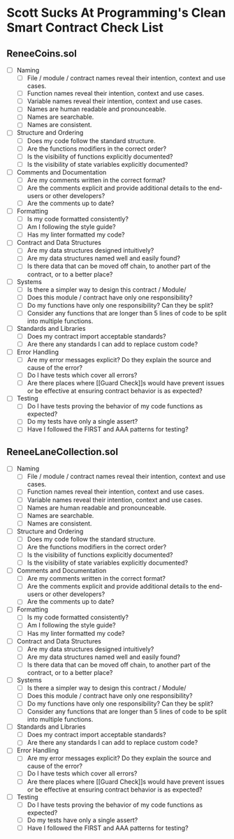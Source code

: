 # Scott Sucks At Programming's Clean Smart Contract Check List

## ReneeCoins.sol
- [ ] Naming
    - [ ] File / module / contract names reveal their intention, context and use cases.
    - [ ] Function names reveal their intention, context and use cases.
    - [ ] Variable names reveal their intention, context and use cases.
    - [ ] Names are human readable and pronounceable.
    - [ ] Names are searchable.
    - [ ] Names are consistent.

- [ ] Structure and Ordering
    - [ ] Does my code follow the standard structure.
    - [ ] Are the functions modifiers in the correct order?
    - [ ] Is the visibility of functions explicitly documented?
    - [ ] Is the visibility of state variables explicitly documented?

- [ ] Comments and Documentation
    - [ ] Are my comments written in the correct format?
    - [ ] Are the comments explicit and provide additional details to the end-users or other developers?
    - [ ] Are the comments up to date?

- [ ] Formatting
    - [ ] Is my code formatted consistently?
    - [ ] Am I following the style guide?
    - [ ] Has my linter formatted my code?

- [ ] Contract and Data Structures
    - [ ] Are my data structures designed intuitively?
    - [ ] Are my data structures named well and easily found?
    - [ ] Is there data that can be moved off chain, to another part of the contract, or to a better place?

- [ ] Systems
    - [ ] Is there a simpler way to design this contract / Module/
    - [ ] Does this module / contract have only one responsibility?
    - [ ] Do my functions have only one responsibility? Can they be split?
    - [ ] Consider any functions that are longer than 5 lines of code to be split into multiple functions.

- [ ] Standards and Libraries
    - [ ] Does my contract import acceptable standards?
    - [ ] Are there any standards I can add to replace custom code?

- [ ] Error Handling
    - [ ] Are my error messages explicit? Do they explain the source and cause of the error?
    - [ ] Do I have tests which cover all errors?
    - [ ] Are there places where [[Guard Check]]s would have prevent issues or be effective at ensuring contract behavior is as expected?

- [ ] Testing
    - [ ] Do I have tests proving the behavior of my code functions as expected?
    - [ ] Do my tests have only a single assert?
    - [ ] Have I followed the FIRST and AAA patterns for testing?

## ReneeLaneCollection.sol
- [ ] Naming
    - [ ] File / module / contract names reveal their intention, context and use cases.
    - [ ] Function names reveal their intention, context and use cases.
    - [ ] Variable names reveal their intention, context and use cases.
    - [ ] Names are human readable and pronounceable.
    - [ ] Names are searchable.
    - [ ] Names are consistent.

- [ ] Structure and Ordering
    - [ ] Does my code follow the standard structure.
    - [ ] Are the functions modifiers in the correct order?
    - [ ] Is the visibility of functions explicitly documented?
    - [ ] Is the visibility of state variables explicitly documented?

- [ ] Comments and Documentation
    - [ ] Are my comments written in the correct format?
    - [ ] Are the comments explicit and provide additional details to the end-users or other developers?
    - [ ] Are the comments up to date?

- [ ] Formatting
    - [ ] Is my code formatted consistently?
    - [ ] Am I following the style guide?
    - [ ] Has my linter formatted my code?

- [ ] Contract and Data Structures
    - [ ] Are my data structures designed intuitively?
    - [ ] Are my data structures named well and easily found?
    - [ ] Is there data that can be moved off chain, to another part of the contract, or to a better place?

- [ ] Systems
    - [ ] Is there a simpler way to design this contract / Module/
    - [ ] Does this module / contract have only one responsibility?
    - [ ] Do my functions have only one responsibility? Can they be split?
    - [ ] Consider any functions that are longer than 5 lines of code to be split into multiple functions.

- [ ] Standards and Libraries
    - [ ] Does my contract import acceptable standards?
    - [ ] Are there any standards I can add to replace custom code?

- [ ] Error Handling
    - [ ] Are my error messages explicit? Do they explain the source and cause of the error?
    - [ ] Do I have tests which cover all errors?
    - [ ] Are there places where [[Guard Check]]s would have prevent issues or be effective at ensuring contract behavior is as expected?

- [ ] Testing
    - [ ] Do I have tests proving the behavior of my code functions as expected?
    - [ ] Do my tests have only a single assert?
    - [ ] Have I followed the FIRST and AAA patterns for testing?
